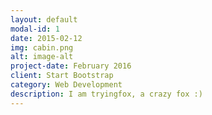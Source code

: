 ```yaml
---
layout: default
modal-id: 1
date: 2015-02-12
img: cabin.png
alt: image-alt
project-date: February 2016
client: Start Bootstrap
category: Web Development
description: I am tryingfox, a crazy fox :)
---
```

